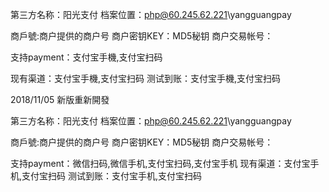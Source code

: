 ﻿第三方名称：阳光支付
档案位置：php@60.245.62.221\yangguangpay  
  
商戶號:商户提供的商户号
商户密钥KEY：MD5秘钥 
商户交易帐号： 
  
支持payment：支付宝手機,支付宝扫码
  
现有渠道：支付宝手機,支付宝扫码
测试到账：支付宝手機,支付宝扫码

2018/11/05 新版重新開發

第三方名称：阳光支付
档案位置：php@60.245.62.221\yangguangpay  
  
商戶號:商户提供的商户号
商户密钥KEY：MD5秘钥 
商户交易帐号： 

支持payment：微信扫码,微信手机,支付宝扫码,支付宝手机
现有渠道：支付宝手机,支付宝扫码
测试到账：支付宝手机,支付宝扫码